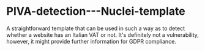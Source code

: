 # PIVA-detection---Nuclei-template
A straightforward template that can be used in such a way as to detect whether a website has an Italian VAT or not. It's definitely not a vulnerability, however, it might provide further information for GDPR compliance.
